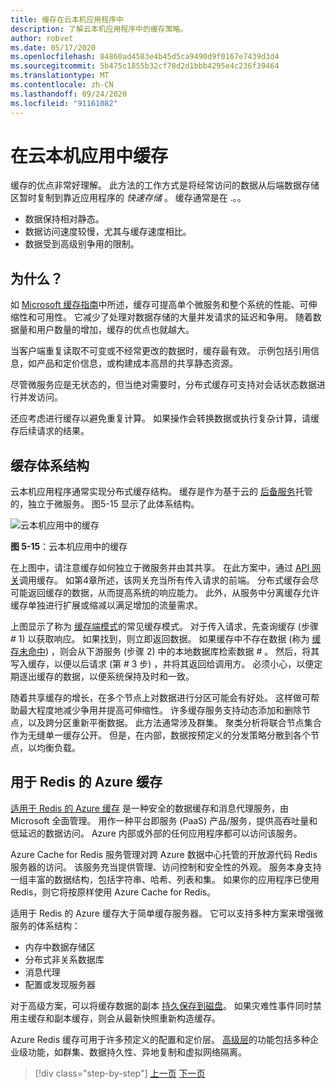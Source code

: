 ```yaml
---
title: 缓存在云本机应用程序中
description: 了解云本机应用程序中的缓存策略。
author: robvet
ms.date: 05/17/2020
ms.openlocfilehash: 84860ad4583e4b45d5ca9490d9f0167e7439d3d4
ms.sourcegitcommit: 5b475c1855b32cf78d2d1bbb4295e4c236f39464
ms.translationtype: MT
ms.contentlocale: zh-CN
ms.lasthandoff: 09/24/2020
ms.locfileid: "91161082"
---
```

# <a name="caching-in-a-cloud-native-app"></a>在云本机应用中缓存

缓存的优点非常好理解。 此方法的工作方式是将经常访问的数据从后端数据存储区暂时复制到靠近应用程序的 *快速存储* 。 缓存通常是在 .。。

- 数据保持相对静态。
- 数据访问速度较慢，尤其与缓存速度相比。
- 数据受到高级别争用的限制。

## <a name="why"></a>为什么？

如 [Microsoft 缓存指南](/azure/architecture/best-practices/caching)中所述，缓存可提高单个微服务和整个系统的性能、可伸缩性和可用性。 它减少了处理对数据存储的大量并发请求的延迟和争用。 随着数据量和用户数量的增加，缓存的优点也就越大。

当客户端重复读取不可变或不经常更改的数据时，缓存最有效。 示例包括引用信息，如产品和定价信息，或构建成本高昂的共享静态资源。

尽管微服务应是无状态的，但当绝对需要时，分布式缓存可支持对会话状态数据进行并发访问。

还应考虑进行缓存以避免重复计算。 如果操作会转换数据或执行复杂计算，请缓存后续请求的结果。

## <a name="caching-architecture"></a>缓存体系结构

云本机应用程序通常实现分布式缓存结构。 缓存是作为基于云的 [后备服务](./definition.md#backing-services)托管的，独立于微服务。 图5-15 显示了此体系结构。

![云本机应用中的缓存](media/caching-in-a-cloud-native-app.png)

**图 5-15**：云本机应用中的缓存

在上图中，请注意缓存如何独立于微服务并由其共享。 在此方案中，通过 [API 网关](./front-end-communication.md)调用缓存。 如第4章所述，该网关充当所有传入请求的前端。 分布式缓存会尽可能返回缓存的数据，从而提高系统的响应能力。 此外，从服务中分离缓存允许缓存单独进行扩展或缩减以满足增加的流量需求。

上图显示了称为 [缓存端模式](/azure/architecture/patterns/cache-aside)的常见缓存模式。 对于传入请求，先查询缓存 (步骤 \# 1) 以获取响应。 如果找到，则立即返回数据。 如果缓存中不存在数据 (称为 [缓存未命中](https://www.techopedia.com/definition/6308/cache-miss)) ，则会从下游服务 (步骤 2) 中的本地数据库检索数据 \# 。 然后，将其写入缓存，以便以后请求 (第 \# 3 步) ，并将其返回给调用方。 必须小心，以便定期逐出缓存的数据，以便系统保持及时和一致。

随着共享缓存的增长，在多个节点上对数据进行分区可能会有好处。 这样做可帮助最大程度地减少争用并提高可伸缩性。 许多缓存服务支持动态添加和删除节点，以及跨分区重新平衡数据。 此方法通常涉及群集。 聚类分析将联合节点集合作为无缝单一缓存公开。 但是，在内部，数据按预定义的分发策略分散到各个节点，以均衡负载。

## <a name="azure-cache-for-redis"></a>用于 Redis 的 Azure 缓存

[适用于 Redis 的 Azure 缓存](https://azure.microsoft.com/services/cache/) 是一种安全的数据缓存和消息代理服务，由 Microsoft 全面管理。 用作一种平台即服务 (PaaS) 产品/服务，提供高吞吐量和低延迟的数据访问。 Azure 内部或外部的任何应用程序都可以访问该服务。

Azure Cache for Redis 服务管理对跨 Azure 数据中心托管的开放源代码 Redis 服务器的访问。 该服务充当提供管理、访问控制和安全性的外观。 服务本身支持一组丰富的数据结构，包括字符串、哈希、列表和集。 如果你的应用程序已使用 Redis，则它将按原样使用 Azure Cache for Redis。

适用于 Redis 的 Azure 缓存大于简单缓存服务器。 它可以支持多种方案来增强微服务的体系结构：

- 内存中数据存储区
- 分布式非关系数据库
- 消息代理
- 配置或发现服务器
  
对于高级方案，可以将缓存数据的副本 [持久保存到磁盘](/azure/azure-cache-for-redis/cache-how-to-premium-persistence)。 如果灾难性事件同时禁用主缓存和副本缓存，则会从最新快照重新构造缓存。

Azure Redis 缓存可用于许多预定义的配置和定价层。 [高级层](/azure/azure-cache-for-redis/cache-overview#service-tiers)的功能包括多种企业级功能，如群集、数据持久性、异地复制和虚拟网络隔离。

>[!div class="step-by-step"]
>[上一页](relational-vs-nosql-data.md)
>[下一页](elastic-search-in-azure.md)
